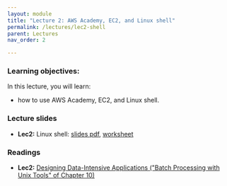 ```yaml
---
layout: module
title: "Lecture 2: AWS Academy, EC2, and Linux shell"
permalink: /lectures/lec2-shell
parent: Lectures
nav_order: 2

---
```


### Learning objectives:

In this lecture, you will learn:

* how to use AWS Academy, EC2, and Linux shell.



### Lecture slides

* **Lec2:** Linux shell: [slides pdf](/ds5110-spring25/assets/docs/lec2-shell.pdf), [worksheet](/ds5110-spring25/assets/docs/worksheet_shell.pdf)


### Readings

* **Lec2:** [Designing Data-Intensive Applications ("Batch Processing with Unix Tools" of Chapter 10)](https://learning.oreilly.com/library/view/designing-data-intensive-applications/9781491903063/ch10.html#sec_batch_unix)




